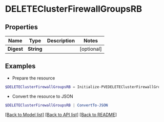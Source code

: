 # DELETEClusterFirewallGroupsRB
## Properties

Name | Type | Description | Notes
------------ | ------------- | ------------- | -------------
**Digest** | **String** |  | [optional] 

## Examples

- Prepare the resource
```powershell
$DELETEClusterFirewallGroupsRB = Initialize-PVEDELETEClusterFirewallGroupsRB  -Digest null
```

- Convert the resource to JSON
```powershell
$DELETEClusterFirewallGroupsRB | ConvertTo-JSON
```

[[Back to Model list]](../README.md#documentation-for-models) [[Back to API list]](../README.md#documentation-for-api-endpoints) [[Back to README]](../README.md)

